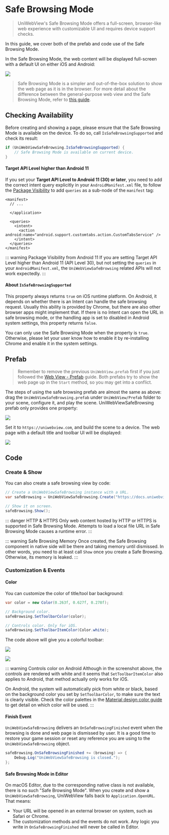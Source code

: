 # Safe Browsing Mode

> UniWebView's Safe Browsing Mode offers a full-screen, browser-like web experience with customizable UI and requires device support checks.

In this guide, we cover both of the prefab and code use of the Safe Browsing Mode.

In the Safe Browsing Mode, the web content will be displayed full-screen with a default UI on either iOS and Android:

![](/images/safe-browsing-mode-compare.png)

> Safe Browsing Mode is a simpler and out-of-the-box solution to show the web page as it is in the browser. For more detail about the difference between the general-purpose web view and the Safe Browsing Mode, refer to [this guide](./overview.md#two-options).

## Checking Availability

Before creating and showing a page, please ensure that the Safe Browsing Mode is available on the device. To do so, call
`IsSafeBrowsingSupported` and check its result:

```csharp
if (UniWebViewSafeBrowsing.IsSafeBrowsingSupported) {
    // Safe Browsing Mode is available on current device.
}
```

#### Target API Level higher than Android 11

If you set your **Target API Level to Android 11 (30) or later**, you need to add the correct intent query
explicitly in your `AndroidManifest.xml` file, to follow the [Package Visibility](https://developer.android.com/about/versions/11/privacy/package-visibility)
to add `queries` as a sub-node of the `manifest` tag:

```xml{6-10}
<manifest>
  // ...

  </application>

  <queries>
    <intent>
      <action android:name="android.support.customtabs.action.CustomTabsService" />
    </intent>
  </queries>
</manifest>
```

::: warning Package Visibility from Android 11
If you are setting Target API Level higher than Android 11 (API Level 30), but not setting the `queries` in your
`AndroidManifest.xml`, the `UniWebViewSafeBrowsing` related APIs will not work expectedly.
:::

#### About `IsSafeBrowsingSupported`

This property always returns `true` on iOS runtime platform. On Android, it depends on whether there is an Intent
can handle the safe browsing request. Usually this ability is provided by Chrome, but there are also other browser apps
might implement that. If there is no Intent can open the URL in safe browsing mode, or the handling app is set to
disabled in Android system settings, this property returns `false`.

You can only use the Safe Browsing Mode when the property is `true`. Otherwise, please let your user know how to enable
it by re-installing Chrome and enable it in the system settings.

## Prefab

> Remember to remove the previous `UniWebView.prefab` first if you just followed the [Web View - Prefab](./using-prefab.md) guide.
> Both prefabs try to show the web page up in the `Start` method, so you may get into a conflict.

The steps of using the safe browsing prefab are almost the same as above: drag the `UniWebViewSafeBrowsing.prefab` under
`UniWebView/Prefab` folder to your scene, configure it, and play the scene. UniWebViewSafeBrowsing prefab only provides one property:

![](/images/webview-safe-browsing-prefab-v5.png)

Set it to `https://uniwebview.com`, and build the scene to a device. The web page with a default title and toolbar UI will be displayed:

![](/images/webview-safebrowsing-sample.png)

## Code

### Create & Show

You can also create a safe browsing view by code:

```csharp
// Create a UniWebViewSafeBrowsing instance with a URL.
var safeBrowsing = UniWebViewSafeBrowsing.Create("https://docs.uniwebview.com");

// Show it on screen.
safeBrowsing.Show();
```

::: danger HTTP & HTTPS
Only web content hosted by HTTP or HTTPS is supported in Safe Browsing Mode. Attempts to load a local file URL in Safe Browsing Mode causes a runtime error.
:::

::: warning Safe Browsing Memory
Once created, the Safe Browsing component in native side will be there and taking memory until dismissed.
In other words, you need to at least call `Show` once you create a Safe Browsing. Otherwise, its memory is leaked.
:::

### Customization & Events

#### Color

You can customize the color of title/tool bar background:

```csharp
var color = new Color(0.263f, 0.627f, 0.278f);

// Background color.
safeBrowsing.SetToolbarColor(color);

// Controls color. Only for iOS.
safeBrowsing.SetToolbarItemColor(Color.white);
```

The code above will give you a colorful toolbar:

![](/images/sb-toolbar-ios.png)

![](/images/sb-toolbar-android.png)

::: warning Controls color on Android
Although in the screenshot above, the controls are rendered with white and it seems that `SetToolbarItemColor` also applies to Android, that method actually only works for iOS.

On Android, the system will automatically pick from white or black, based on the background color you set by `SetToolbarColor`, to make sure the text is clearly visible.
Check the color palettes in the [Material design color guide](https://material.io/design/color/the-color-system.html#tools-for-picking-colors) to get detail on which color will be used.
:::

#### Finish Event

`UniWebViewSafeBrowsing` delivers an `OnSafeBrowsingFinished` event when the browsing is done and web page is dismissed by user. It is a good time to restore your game session or reset any reference you are using to the `UniWebViewSafeBrowsing` object.

```csharp
safeBrowsing.OnSafeBrowsingFinished += (browsing) => {
    Debug.Log("UniWebViewSafeBrowsing is closed.");
};
```

#### Safe Browsing Mode in Editor

On macOS Editor, due to the corresponding native class is not available, there is no such "Safe Browsing Mode". When you create and show a `UniWebViewSafeBrowsing`, UniWebView falls back to `Application.OpenURL`. That means:

- Your URL will be opened in an external browser on system, such as Safari or Chrome.
- The customization methods and the events do not work. Any logic you write in `OnSafeBrowsingFinished` will never be called in Editor.
